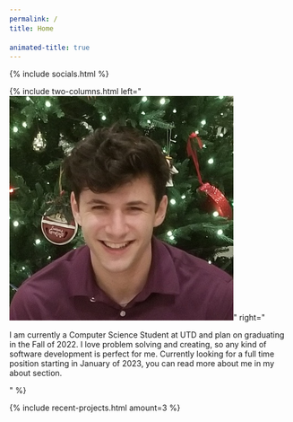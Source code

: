 ```yaml
---
permalink: /
title: Home

animated-title: true
---
```

{% include socials.html %}

{% include two-columns.html
    left="<img class='rounded-circle' src='/assets/images/Me.png' alt='picture of me' />"
    right="<p>I am currently a Computer Science Student at UTD and plan on graduating in the Fall of 2022. I love problem solving and creating, so any kind of software development is perfect for me. Currently looking for a full time position starting in January of 2023, you can read more about me in my about section.</p>"
%}

{% include recent-projects.html amount=3 %}